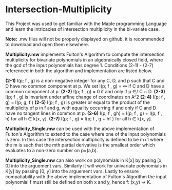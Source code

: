 # Intersection-Multiplicity
This Project was used to get familiar with the Maple programming Language and learn the intricacies of intersection
multiplicity in the bi-variate case.

__Note:__ .mw files will not be properly displayed on github, it is recommended to download and open them elsewhere.

__Multiplicity.mw__ implements Fulton's Algorithm to compute the intersection multiplicity for bivariate polynomials
in an algebraically closed field, where the gcd of the input polynomials has degree 1.
Conditions (2-1) - (2-7) referenced in both the algorithm and implementation are listed below.

__(2-1)__ I(p; f , g) is a non-negative integer for any C, D, and p such that C
      and D have no common component at p. We set I(p; f , g) = ∞ if C
      and D have a common component at p.
__(2-2)__ I(p; f , g) = 0 if and only if p ∈/ C ∩ D.
__(2-3)__ I(p; f , g) is invariant under affine change of coordinates on A^2
__(2-4)__ I(p; f , g) = I(p; g, f )
__(2-5)__ I(p; f , g) is greater or equal to the product of the multiplicity of p
      in f and g, with equality occurring if and only if C and D have no
      tangent lines in common at p.
__(2-6)__ I(p; f , gh) = I(p; f , g) + I(p; f , h) for all h ∈ k[x, y].
__(2-7)__ I(p; f , g) = I(p; f , g + hf ) for all h ∈ k[x, y].


__Multiplicity_Single.mw__ can be used with the above implementation of Fulton's Algorithm to extend to the case 
where one of the input polynomials is zero. In this case the intersection multiplicity is defined to be m+1 where
the m is such that the mth partial derivative is the smallest order which evaluates to a non-zero number on p=(a,b).

__Multiplicity_Single.mw__ can also work on polynomials in K[x] by pasing [x, 0] into the arguement vars.
Similarly it will work for univariate polynomials in K[y] by passing [0, y] into the arguement vars.
Lastly to ensure compatiability with the above implementation of Fulton's Algorithm the input polynomial
f must still be defined on both x and y, hence f: (x,y) -> K.
